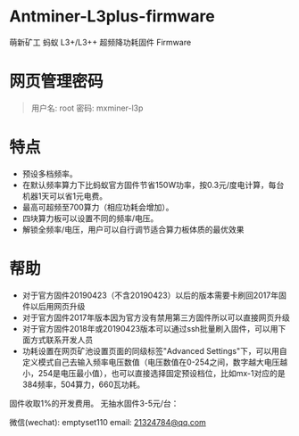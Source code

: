 # Antminer-L3plus-firmware
萌新矿工 蚂蚁 L3+/L3++ 超频降功耗固件 Firmware

# 网页管理密码
> 用户名: root
> 密码: mxminer-l3p

# 特点
- 预设多档频率。
- 在默认频率算力下比蚂蚁官方固件节省150W功率，按0.3元/度电计算，每台机器1天可以省1元电费。
- 最高可超频至700算力（相应功耗会增加）。
- 四块算力板可以设置不同的频率/电压。
- 解锁全频率/电压，用户可以自行调节适合算力板体质的最优效果

# 帮助
- 对于官方固件20190423（不含20190423）以后的版本需要卡刷回2017年固件以后用网页升级
- 对于官方固件2017年版本因为官方没有禁用第三方固件所以可以直接网页升级
- 对于官方固件2018年或20190423版本可以通过ssh批量刷入固件，可以用下面方式联系开发人员
- 功耗设置在网页矿池设置页面的同级标签"Advanced Settings"下，可以用自定义模式自己去输入频率电压数值（电压数值在0-254之间，数字越大电压越小，254是电压最小值），也可以直接选择固定预设档位，比如mx-1对应的是384频率，504算力，660瓦功耗。

固件收取1%的开发费用。
无抽水固件3-5元/台：

微信(wechat): emptyset110
email: 21324784@qq.com
